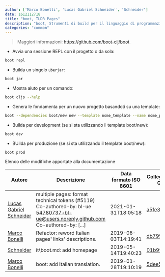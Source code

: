 ```yaml
---
author: ['Marco Bonelli', 'Lucas Gabriel Schneider', 'Schneider']
date: 1612112718
title: "boot, TLDR Pages"
description: "boot, Strumenti di build per il linguaggio di programmazione Clojure."
categories: "common"
---
```

> Maggiori informazioni: <https://github.com/boot-clj/boot>.

- Avvia una sessione REPL con il progetto o da sola:

```bash
boot repl
```

- Builda un singolo `uberjar`:

```bash
boot jar
```

- Mostra aiuto per un comando:

```bash
boot cljs --help
```

- Genera le fondamenta per un nuovo progetto basandoti su una template:

```bash
boot --dependencies boot/new new --template nome_template --name nome_progetto
```

- Builda per development (se si sta utilizzando il template boot/new):

```bash
boot dev
```

- BUilda per produzione (se si sta utilizzando il template boot/new):

```bash
boot prod
```
Elenco delle modifiche apportate alla documentazione


Autore | Descrizione | Data formato ISO 8601 | Collegamento a GitHub
------|-----|-----|-----
[Lucas Gabriel Schneider](mailto:casdpa@gmail.com) | multiple pages: format technical tokens (#5119) Co-authored-by: bl-ue <54780737+bl-ue@users.noreply.github.com> Co-authored-by: [...] | 2021-01-31T18:05:18 | [a5fe31bc47ae](https://github.com/tldr-pages/tldr/commit/a5fe31bc47aece3efa5e66b52b3cf384f27d5d72)
[Marco Bonelli](mailto:marco@mebeim.net) | Refactor: reword Italian pages' links' descriptions. | 2019-06-03T14:19:41 | [db7959947301](https://github.com/tldr-pages/tldr/commit/db795994730108131d36e7a50b67378e79e27c10)
[Schneider](mailto:lucas.schneider@sap.com) | it\boot.md: add homepage | 2019-05-14T19:40:23 | [01b993bca953](https://github.com/tldr-pages/tldr/commit/01b993bca9535720fbe1d9d159447915267323be)
[Marco Bonelli](mailto:mb5.marcob@gmail.com) | boot: add Italian translation. | 2019-01-28T19:10:19 | [5dee57df4800](https://github.com/tldr-pages/tldr/commit/5dee57df48006b287d1534e88e92ac5432616fe1)

